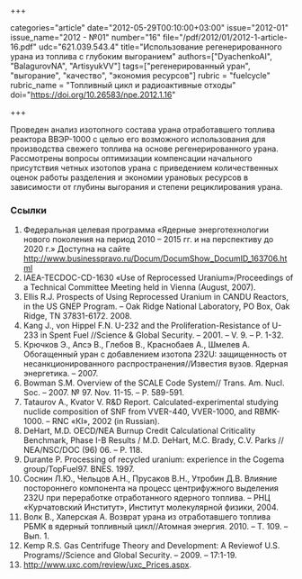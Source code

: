 +++

categories="article"
date="2012-05-29T00:10:00+03:00"
issue="2012-01"
issue_name="2012 - №01"
number="16"
file="/pdf/2012/01/2012-1-article-16.pdf"
udc="621.039.543.4"
title="Использование регенерированного урана из топлива с глубоким выгоранием"
authors=["DyachenkoAI", "BalagurovNA", "ArtisyukVV"]
tags=["регенерированный уран", "выгорание", "качество", "экономия ресурсов"]
rubric = "fuelcycle"
rubric_name = "Топливный цикл и радиоактивные отходы"
doi="https://doi.org/10.26583/npe.2012.1.16"

+++

Проведен анализ изотопного состава урана отработавшего топлива реактора ВВЭР-1000 с целью его возможного использования для производства свежего топлива на основе регенерированного урана. Рассмотрены вопросы оптимизации компенсации начального присутствия четных изотопов урана с приведением количественных оценок работы разделения и экономии урановых ресурсов в зависимости от глубины выгорания и степени рециклирования урана.

### Ссылки

1. Федеральная целевая программа «Ядерные энерготехнологии нового поколения на период 2010 – 2015 гг. и на перспективу до 2020 г.» Доступна на сайте http://www.businesspravo.ru/Docum/DocumShow_DocumID_163706.html
2. IAEA-TECDOC-CD-1630 «Use of Reprocessed Uranium»/Proceedings of a Technical Committee Meeting held in Vienna (August, 2007).
3. Ellis R.J. Prospects of Using Reprocessed Uranium in CANDU Reactors, in the US GNEP Program. – Oak Ridge National Laboratory, PO Box, Oak Ridge, TN 37831-6172. 2008.
4. Kang J., von Hippel F.N. U-232 and the Proliferation-Resistance of U-233 in Spent Fuel //Science & Global Security. – 2001. – V. 9. – Р. 1-32.
5. Крючков Э., Апсэ В., Глебов В., Краснобаев А., Шмелев А. Обогащенный уран с добавлением изотопа 232U: защищенность от несанкционированного распространения//Известия вузов. Ядерная энергетика. – 2007.
6. Bowman S.M. Overview of the SCALE Code System// Trans. Am. Nucl. Soc. – 2007. № 97. Nov. 11-15. – P. 589-591.
7. Tataurov A., Kvator V. R&D Report. Calculated-experimental studying nuclide composition of SNF from VVER-440, VVER-1000, and RBMK-1000. – RNC «КI», 2002 (in Russian).
8. DeHart, M.D. OECD/NEA Burnup Credit Calculational Criticality Benchmark, Phase I-B Results / M.D. DeHart, M.C. Brady, C.V. Parks // NEA/NSC/DOC (96) 06. – P. 118.
9. Durante P. Processing of recycled uranium: experience in the Cogema group/TopFuel97. BNES. 1997.
10. Соснин Л.Ю., Чельцов А.Н., Прусаков В.Н., Утробин Д.В. Влияние постороннего компонента на процесс центрифужного выделения 232U при переработке отработанного ядерного топлива. – РНЦ «Курчатовский Институт», Институт молекулярной физики, 2004.
11. Волк В., Хаперская А. Возврат урана из отработавшего топлива РБМК в ядерный топливный цикл//Атомная энергия. 2010. – Т. 109. – Вып. 1.
12. Kemp R.S. Gas Centrifuge Theory and Development: A Reviewof U.S. Programs//Science and Global Security. – 2009. – 17:1-19.
13. http://www.uxc.com/review/uxc_Prices.aspx.